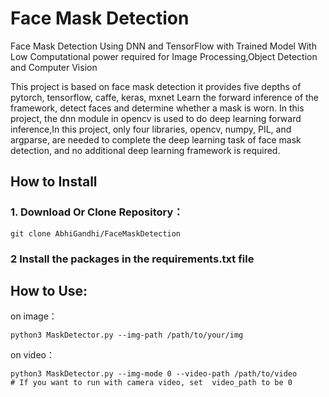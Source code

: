 # Face Mask Detection 

Face Mask Detection Using DNN and TensorFlow with Trained Model With Low Computational power required for Image Processing,Object Detection and Computer Vision

This project is based on face mask detection it provides five depths of pytorch, tensorflow, caffe, keras, mxnet Learn the forward inference of the framework, detect faces and determine whether a mask is worn. In this project, the dnn module in opencv is used to do deep learning forward inference,In this project, only four libraries, opencv, numpy, PIL, and argparse, are needed to complete the deep learning task of face mask detection, and no additional deep learning framework is required. 


## How to Install

### 1. Download Or Clone Repository：
```
git clone AbhiGandhi/FaceMaskDetection
```
### 2 Install the packages in the requirements.txt file

## How to Use:

on image：
```
python3 MaskDetector.py --img-path /path/to/your/img
```
on video：
```
python3 MaskDetector.py --img-mode 0 --video-path /path/to/video  
# If you want to run with camera video, set  video_path to be 0
```
